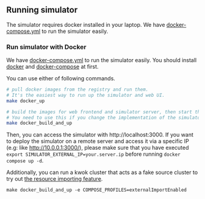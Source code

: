## Running simulator

The simulator requires docker installed in your laptop.
We have [docker-compose.yml](../../docker-compose.yml) to run the simulator easily.

### Run simulator with Docker

We have [docker-compose.yml](../../docker-compose.yml) to run the simulator easily.
You should install [docker](https://docs.docker.com/engine/install/) and [docker-compose](https://docs.docker.com/compose/install/) at first.

You can use either of following commands.

```bash
# pull docker images from the registry and run them. 
# It's the easiest way to run up the simulator and web UI.
make docker_up

# build the images for web frontend and simulator server, then start the containers.
# You need to use this if you change the implementation of the simulator.
make docker_build_and_up
```

Then, you can access the simulator with http://localhost:3000.
If you want to deploy the simulator on a remote server and access it via a specific IP (e.g: like http://10.0.0.1:3000/),
please make sure that you have executed `export SIMULATOR_EXTERNAL_IP=your.server.ip` before running `docker compose up -d`.

Additionally, you can run a kwok cluster that acts as a fake source cluster to try out [the resource importing feature](./import-cluster-resources.md).

```
make docker_build_and_up -e COMPOSE_PROFILES=externalImportEnabled
```
